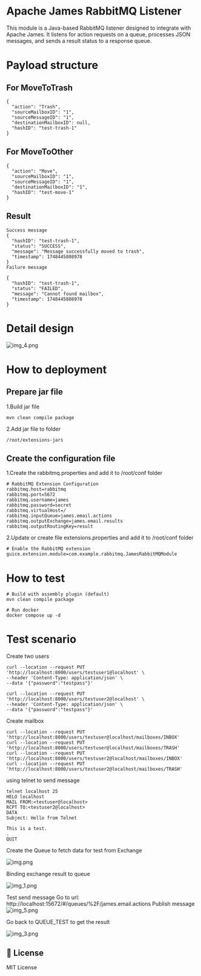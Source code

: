 # Apache James RabbitMQ Listener

This module is a Java-based RabbitMQ listener designed to integrate with Apache James. It listens for action requests on a queue, processes JSON messages, and sends a result status to a response queue.

# Payload structure
## For MoveToTrash
```
{
  "action": "Trash",
  "sourceMailboxID": "1",
  "sourceMessageID": "1",
  "destinationMailboxID": null,
  "hashID": "test-trash-1"
}
```
## For MoveToOther
```
{
  "action": "Move",
  "sourceMailboxID": "1",
  "sourceMessageID": "1",
  "destinationMailboxID": "1",
  "hashID": "test-move-1"
}
```
## Result

```
Success message
{
  "hashID": "test-trash-1",
  "status": "SUCCESS",
  "message": "Message successfully moved to trash",
  "timestamp": 1748445808978
}
Failure message

{
  "hashID": "test-trash-1",
  "status": "FAILED",
  "message": "Cannot found mailbox",
  "timestamp": 1748445808978
}
```

# Detail design

![img_4.png](img_4.png)

# How to deployment
## Prepare jar file
1.Build jar file
```
mvn clean compile package
```
2.Add jar file to folder
```
/root/extensions-jars
```
## Create the configuration file
1.Create the rabbitmq.properties and add it to /root/conf folder
```
# RabbitMQ Extension Configuration
rabbitmq.host=rabbitmq
rabbitmq.port=5672
rabbitmq.username=james
rabbitmq.password=secret
rabbitmq.virtualHost=/
rabbitmq.inputQueue=james.email.actions
rabbitmq.outputExchange=james.email.results
rabbitmq.outputRoutingKey=result
```
2.Update or create file extensions.properties and add it to /root/conf folder
```
# Enable the RabbitMQ extension
guice.extension.module=com.example.rabbitmq.JamesRabbitMQModule
```

# How to test
```
# Build with assembly plugin (default)
mvn clean compile package

# Run docker
docker compose up -d
```
# Test scenario

Create two users
```
curl --location --request PUT 'http://localhost:8000/users/testuser1@localhost' \
--header 'Content-Type: application/json' \
--data '{"password":"testpass"}'

curl --location --request PUT 'http://localhost:8000/users/testuser2@localhost' \
--header 'Content-Type: application/json' \
--data '{"password":"testpass"}'
```
Create mailbox

```
curl --location --request PUT 'http://localhost:8000/users/testuser@localhost/mailboxes/INBOX'
curl --location --request PUT 'http://localhost:8000/users/testuser@localhost/mailboxes/TRASH'
curl --location --request PUT 'http://localhost:8000/users/testuser2@localhost/mailboxes/INBOX'
curl --location --request PUT 'http://localhost:8000/users/testuser2@localhost/mailboxes/TRASH'
```
using telnet to send message
```
telnet localhost 25
HELO localhost
MAIL FROM:<testuser@localhost>
RCPT TO:<testuser2@localhost>
DATA
Subject: Hello from Telnet

This is a test.
.
QUIT

```

Create the Queue to fetch data for test from Exchange

![img.png](img.png)

Binding exchange result to queue

![img_1.png](img_1.png)


Test send message
  Go to url: http://localhost:15672/#/queues/%2F/james.email.actions
Publish message
![img_5.png](img_5.png)

Go back to QUEUE_TEST to get the result

![img_3.png](img_3.png)


## 📝 License

MIT License
